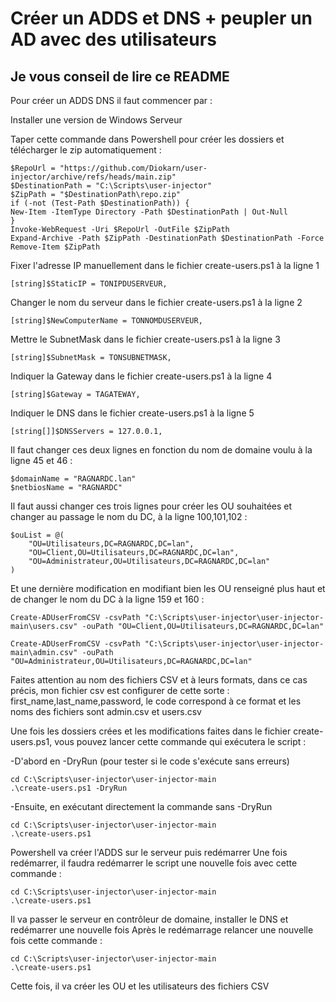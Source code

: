 # Créer un ADDS et DNS + peupler un AD avec des utilisateurs
## Je vous conseil de lire ce README 

Pour créer un ADDS DNS il faut commencer par :

Installer une version de Windows Serveur

Taper cette commande dans Powershell pour créer les dossiers et télécharger le zip automatiquement :

    $RepoUrl = "https://github.com/Diokarn/user-injector/archive/refs/heads/main.zip"
    $DestinationPath = "C:\Scripts\user-injector"
    $ZipPath = "$DestinationPath\repo.zip"
    if (-not (Test-Path $DestinationPath)) {
    New-Item -ItemType Directory -Path $DestinationPath | Out-Null
    }
    Invoke-WebRequest -Uri $RepoUrl -OutFile $ZipPath
    Expand-Archive -Path $ZipPath -DestinationPath $DestinationPath -Force
    Remove-Item $ZipPath


Fixer l'adresse IP manuellement dans le fichier create-users.ps1 à la ligne 1 

    [string]$StaticIP = TONIPDUSERVEUR,

Changer le nom du serveur dans le fichier create-users.ps1 à la ligne 2 

    [string]$NewComputerName = TONNOMDUSERVEUR,

Mettre le SubnetMask dans le fichier create-users.ps1 à la ligne 3 

    [string]$SubnetMask = TONSUBNETMASK,

Indiquer la Gateway dans le fichier create-users.ps1 à la ligne 4 

    [string]$Gateway = TAGATEWAY,

Indiquer le DNS dans le fichier create-users.ps1 à la ligne 5 

    [string[]]$DNSServers = 127.0.0.1,


Il faut changer ces deux lignes en fonction du nom de domaine voulu à la ligne 45 et 46 :

    $domainName = "RAGNARDC.lan"
    $netbiosName = "RAGNARDC"

Il faut aussi changer ces trois lignes pour créer les OU souhaitées et changer au passage le nom du DC, à la ligne 100,101,102 :

    $ouList = @(
        "OU=Utilisateurs,DC=RAGNARDC,DC=lan",
        "OU=Client,OU=Utilisateurs,DC=RAGNARDC,DC=lan",
        "OU=Administrateur,OU=Utilisateurs,DC=RAGNARDC,DC=lan"
    )

Et une dernière modification en modifiant bien les OU renseigné plus haut et de changer le nom du DC à la ligne 159 et 160 :

    Create-ADUserFromCSV -csvPath "C:\Scripts\user-injector\user-injector-main\users.csv" -ouPath "OU=Client,OU=Utilisateurs,DC=RAGNARDC,DC=lan"

    Create-ADUserFromCSV -csvPath "C:\Scripts\user-injector\user-injector-main\admin.csv" -ouPath "OU=Administrateur,OU=Utilisateurs,DC=RAGNARDC,DC=lan"

Faites attention au nom des fichiers CSV et à leurs formats, dans ce cas précis, mon fichier csv est configurer de cette sorte : first_name,last_name,password, le code correspond à ce format et les noms des fichiers sont admin.csv et users.csv

Une fois les dossiers crées et les modifications faites dans le fichier create-users.ps1, vous pouvez lancer cette commande qui exécutera le script :

-D'abord en -DryRun (pour tester si le code s'exécute sans erreurs)

    cd C:\Scripts\user-injector\user-injector-main
    .\create-users.ps1 -DryRun

-Ensuite, en exécutant directement la commande sans -DryRun

    cd C:\Scripts\user-injector\user-injector-main
    .\create-users.ps1

Powershell va créer l'ADDS sur le serveur puis redémarrer
Une fois redémarrer, il faudra redémarrer le script une nouvelle fois avec cette commande :

    cd C:\Scripts\user-injector\user-injector-main
    .\create-users.ps1

Il va passer le serveur en contrôleur de domaine, installer le DNS et redémarrer une nouvelle fois
Après le redémarrage relancer une nouvelle fois cette commande :

    cd C:\Scripts\user-injector\user-injector-main
    .\create-users.ps1

Cette fois, il va créer les OU et les utilisateurs des fichiers CSV